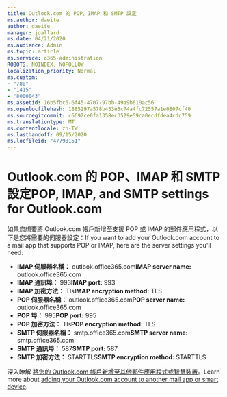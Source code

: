 ```yaml
---
title: Outlook.com 的 POP、IMAP 和 SMTP 設定
ms.author: daeite
author: daeite
manager: joallard
ms.date: 04/21/2020
ms.audience: Admin
ms.topic: article
ms.service: o365-administration
ROBOTS: NOINDEX, NOFOLLOW
localization_priority: Normal
ms.custom:
- "780"
- "1415"
- "8000043"
ms.assetid: 16b5fbc6-6f45-4707-97bb-49a9b610ac56
ms.openlocfilehash: 1885297a578b433e5c74a4fc72557a1e0807cf40
ms.sourcegitcommit: c6692ce0fa1358ec3529e59ca0ecdfdea4cdc759
ms.translationtype: MT
ms.contentlocale: zh-TW
ms.lasthandoff: 09/15/2020
ms.locfileid: "47798151"
---
```

# <a name="pop-imap-and-smtp-settings-for-outlookcom"></a><span data-ttu-id="8b3af-102">Outlook.com 的 POP、IMAP 和 SMTP 設定</span><span class="sxs-lookup"><span data-stu-id="8b3af-102">POP, IMAP, and SMTP settings for Outlook.com</span></span>

<span data-ttu-id="8b3af-103">如果您想要將 Outlook.com 帳戶新增至支援 POP 或 IMAP 的郵件應用程式，以下是您將需要的伺服器設定：</span><span class="sxs-lookup"><span data-stu-id="8b3af-103">If you want to add your Outlook.com account to a mail app that supports POP or IMAP, here are the server settings you'll need:</span></span>
  
- <span data-ttu-id="8b3af-104">**IMAP 伺服器名稱：** outlook.office365.com</span><span class="sxs-lookup"><span data-stu-id="8b3af-104">**IMAP server name:** outlook.office365.com</span></span>
- <span data-ttu-id="8b3af-105">**IMAP 通訊埠：** 993</span><span class="sxs-lookup"><span data-stu-id="8b3af-105">**IMAP port:** 993</span></span>
- <span data-ttu-id="8b3af-106">**IMAP 加密方法：** Tls</span><span class="sxs-lookup"><span data-stu-id="8b3af-106">**IMAP encryption method:** TLS</span></span>
- <span data-ttu-id="8b3af-107">**POP 伺服器名稱：** outlook.office365.com</span><span class="sxs-lookup"><span data-stu-id="8b3af-107">**POP server name:** outlook.office365.com</span></span>  
- <span data-ttu-id="8b3af-108">**POP 埠：** 995</span><span class="sxs-lookup"><span data-stu-id="8b3af-108">**POP port:** 995</span></span>  
- <span data-ttu-id="8b3af-109">**POP 加密方法：** Tls</span><span class="sxs-lookup"><span data-stu-id="8b3af-109">**POP encryption method:** TLS</span></span>  
- <span data-ttu-id="8b3af-110">**SMTP 伺服器名稱：** smtp.office365.com</span><span class="sxs-lookup"><span data-stu-id="8b3af-110">**SMTP server name:** smtp.office365.com</span></span>
- <span data-ttu-id="8b3af-111">**SMTP 通訊埠：** 587</span><span class="sxs-lookup"><span data-stu-id="8b3af-111">**SMTP port:** 587</span></span>
- <span data-ttu-id="8b3af-112">**SMTP 加密方法：** STARTTLS</span><span class="sxs-lookup"><span data-stu-id="8b3af-112">**SMTP encryption method:** STARTTLS</span></span>

<span data-ttu-id="8b3af-113">深入瞭解 [將您的 Outlook.com 帳戶新增至其他郵件應用程式或智慧裝置](https://support.office.com/article/73f3b178-0009-41ae-aab1-87b80fa94970?wt.mc_id=Office_Outlook_com_Alchemy)。</span><span class="sxs-lookup"><span data-stu-id="8b3af-113">Learn more about [adding your Outlook.com account to another mail app or smart device](https://support.office.com/article/73f3b178-0009-41ae-aab1-87b80fa94970?wt.mc_id=Office_Outlook_com_Alchemy).</span></span>